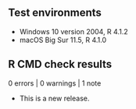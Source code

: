 ## Test environments

* Windows 10 version 2004, R 4.1.2
* macOS Big Sur 11.5, R 4.1.0

## R CMD check results

0 errors | 0 warnings | 1 note

* This is a new release.
